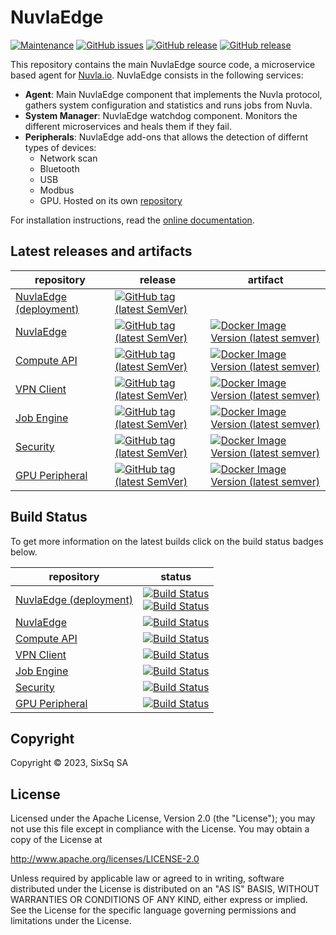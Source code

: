 # NuvlaEdge

[![Maintenance](https://img.shields.io/badge/Maintained%3F-yes-green.svg?style=for-the-badge)](https://github.com/nuvlaedge/nuvlaedge/graphs/commit-activity)
[![GitHub issues](https://img.shields.io/github/issues/nuvlaedge/nuvlaedge?style=for-the-badge&logo=github&logoColor=white)](https://GitHub.com/nuvlaedge/nuvlaedge/issues/)
[![GitHub release](https://img.shields.io/github/release/nuvlaedge/nuvlaedge?style=for-the-badge&logo=github&logoColor=white)](https://github.com/nuvlaedge/nuvlaedge/releases/tag/1.1.0)
[![GitHub release](https://img.shields.io/github/release-date/nuvlaedge/nuvlaedge?logo=github&logoColor=white&style=for-the-badge)](https://github.com/nuvlaedge/nuvlaedge/releases)


This repository contains the main NuvlaEdge source code, a microservice based agent for [Nuvla.io](https://nuvla.io).
NuvlaEdge consists in the following services:
- **Agent**: Main NuvlaEdge component that implements the Nuvla protocol, gathers system configuration and statistics and 
runs jobs from Nuvla.
- **System Manager**: NuvlaEdge watchdog component. Monitors the different microservices and heals them if they fail.
- **Peripherals**: NuvlaEdge add-ons that allows the detection of differnt types of devices:
  - Network scan
  - Bluetooth
  - USB
  - Modbus
  - GPU. Hosted on its own [repository](https://github.com/nuvlaedge/peripheral-manager-gpu)


For installation instructions, read the [online documentation](https://docs.nuvla.io/nuvlaedge/nuvlaedge-engine/).


## Latest releases and artifacts

| repository                                                            | release                                                                                                                                                                                                | artifact                                                                                                                                                                                                              |
|-----------------------------------------------------------------------|--------------------------------------------------------------------------------------------------------------------------------------------------------------------------------------------------------|-----------------------------------------------------------------------------------------------------------------------------------------------------------------------------------------------------------------------|
| [NuvlaEdge (deployment)](https://github.com/nuvlaedge/deployment)     | [![GitHub tag (latest SemVer)](https://img.shields.io/github/v/tag/nuvlaedge/deployment?label=version&sort=semver&style=flat-square)](https://github.com/nuvlaedge/deployment)                         |                                                                                                                                                                                                                       |
| [NuvlaEdge](https://github.com/nuvlaedge/nuvlaedge)                   | [![GitHub tag (latest SemVer)](https://img.shields.io/github/v/tag/nuvlaedge/nuvlaedge?label=version&sort=semver&style=flat-square)](https://github.com/nuvlaedge/nuvlaedge)                           | [![Docker Image Version (latest semver)](https://img.shields.io/docker/v/nuvlaedge/nuvlaedge?label=image&sort=semver&style=flat-square)](https://hub.docker.com/r/nuvlaedge/nuvlaedge/tags)                           |
| [Compute API](https://github.com/nuvlaedge/compute-api)               | [![GitHub tag (latest SemVer)](https://img.shields.io/github/v/tag/nuvlaedge/compute-api?label=version&sort=semver&style=flat-square)](https://github.com/nuvlaedge/compute-api)                       | [![Docker Image Version (latest semver)](https://img.shields.io/docker/v/nuvlaedge/compute-api?label=image&sort=semver&style=flat-square)](https://hub.docker.com/r/nuvlaedge/compute-api/tags)                       |
| [VPN Client](https://github.com/nuvlaedge/vpn-client)                 | [![GitHub tag (latest SemVer)](https://img.shields.io/github/v/tag/nuvlaedge/vpn-client?label=version&sort=semver&style=flat-square)](https://github.com/nuvlaedge/vpn-client)                         | [![Docker Image Version (latest semver)](https://img.shields.io/docker/v/nuvlaedge/vpn-client?label=image&sort=semver&style=flat-square)](https://hub.docker.com/r/nuvlaedge/vpn-client/tags)                         |
| [Job Engine](https://github.com/nuvla/job-engine)                     | [![GitHub tag (latest SemVer)](https://img.shields.io/github/v/tag/nuvla/job-engine?label=version&sort=semver&style=flat-square)](https://github.com/nuvla/job-engine)                                 | [![Docker Image Version (latest semver)](https://img.shields.io/docker/v/nuvla/job-lite?label=image&sort=semver&style=flat-square)](https://hub.docker.com/r/nuvla/job-lite/tags)                                     |
| [Security](https://github.com/nuvlaedge/security)                     | [![GitHub tag (latest SemVer)](https://img.shields.io/github/v/tag/nuvlaedge/security?label=version&sort=semver&style=flat-square)](https://github.com/nuvlaedge/security)                             | [![Docker Image Version (latest semver)](https://img.shields.io/docker/v/nuvlaedge/security?label=image&sort=semver&style=flat-square)](https://hub.docker.com/r/nuvlaedge/security/tags)                             |
| [GPU Peripheral](https://github.com/nuvlaedge/peripheral-manager-gpu) | [![GitHub tag (latest SemVer)](https://img.shields.io/github/v/tag/nuvlaedge/peripheral-manager-gpu?label=version&sort=semver&style=flat-square)](https://github.com/nuvlaedge/peripheral-manager-gpu) | [![Docker Image Version (latest semver)](https://img.shields.io/docker/v/nuvlaedge/peripheral-manager-gpu?label=image&sort=semver&style=flat-square)](https://hub.docker.com/r/nuvlaedge/peripheral-manager-gpu/tags) |

## Build Status

To get more information on the latest builds click on the build status badges below.

| repository                                                            | status                                                                                                                                                                                                                                                                                                                                                                                         |
|-----------------------------------------------------------------------|------------------------------------------------------------------------------------------------------------------------------------------------------------------------------------------------------------------------------------------------------------------------------------------------------------------------------------------------------------------------------------------------|
| [NuvlaEdge (deployment)](https://github.com/nuvlaedge/deployment)     | [![Build Status](https://github.com/nuvlaedge/deployment/actions/workflows/main.yml/badge.svg?branch=main)](https://github.com/nuvlaedge/deployment/actions/workflows/main.yml) <br> [![Build Status](https://github.com/nuvlaedge/deployment/actions/workflows/integration-tests.yml/badge.svg?branch=main)](https://github.com/nuvlaedge/deployment/actions/workflows/integration-tests.yml) |
| [NuvlaEdge](https://github.com/nuvlaedge/nuvlaedge)                   | [![Build Status](https://github.com/nuvlaedge/nuvlaedge/actions/workflows/build-main-devel.yml/badge.svg?branch=main)](https://github.com/nuvlaedge/nuvlaedge/actions/workflows/build-main-devel.yml)                                                                                                                                                                                          |
| [Compute API](https://github.com/nuvlaedge/compute-api)               | [![Build Status](https://github.com/nuvlaedge/compute-api/actions/workflows/main.yml/badge.svg?branch=main)](https://github.com/nuvlaedge/compute-api/actions/workflows/main.yml)                                                                                                                                                                                                              |
| [VPN Client](https://github.com/nuvlaedge/vpn-client)                 | [![Build Status](https://github.com/nuvlaedge/vpn-client/actions/workflows/main.yml/badge.svg?branch=main)](https://github.com/nuvlaedge/vpn-client/actions/workflows/main.yml)                                                                                                                                                                                                                |
| [Job Engine](https://github.com/nuvla/job-engine)                     | [![Build Status](https://github.com/nuvla/job-engine/actions/workflows/main.yml/badge.svg?branch=master)](https://github.com/nuvla/job-engine/actions/workflows/main.yml)                                                                                                                                                                                                                      |
| [Security](https://github.com/nuvlaedge/security)                     | [![Build Status](https://github.com/nuvlaedge/security/actions/workflows/main.yml/badge.svg?branch=main)](https://github.com/nuvlaedge/security/actions/workflows/main.yml)                                                                                                                                                                                                                    |
| [GPU Peripheral](https://github.com/nuvlaedge/peripheral-manager-gpu) | [![Build Status](https://github.com/nuvlaedge/peripheral-manager-gpu/actions/workflows/main.yml/badge.svg?branch=main)](https://github.com/nuvlaedge/peripheral-manager-gpu/actions/workflows/main.yml)                                                                                                                                                                                        |

## Copyright

Copyright &copy; 2023, SixSq SA

## License

Licensed under the Apache License, Version 2.0 (the "License"); you
may not use this file except in compliance with the License.  You may
obtain a copy of the License at

http://www.apache.org/licenses/LICENSE-2.0

Unless required by applicable law or agreed to in writing, software
distributed under the License is distributed on an "AS IS" BASIS,
WITHOUT WARRANTIES OR CONDITIONS OF ANY KIND, either express or
implied.  See the License for the specific language governing
permissions and limitations under the License.
